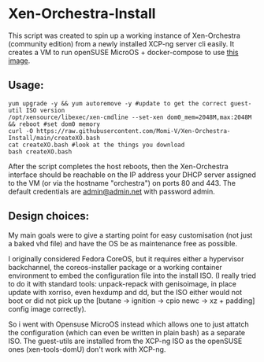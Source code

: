 # Xen-Orchestra-Install
This script was created to spin up a working instance of Xen-Orchestra (community edition) from a newly installed XCP-ng server cli easily.
It creates a VM to run openSUSE MicroOS + docker-compose to use [this image](https://hub.docker.com/r/ezka77/xen-orchestra-ce).

## Usage:
```
yum upgrade -y && yum autoremove -y #update to get the correct guest-util ISO version
/opt/xensource/libexec/xen-cmdline --set-xen dom0_mem=2048M,max:2048M && reboot #set dom0 memory
curl -O https://raw.githubusercontent.com/Momi-V/Xen-Orchestra-Install/main/createXO.bash
cat createXO.bash #look at the things you download
bash createXO.bash
```

After the script completes the host reboots, then the Xen-Orchestra interface should be reachable on the IP address
your DHCP server assigned to the VM (or via the hostname "orchestra") on ports 80 and 443. The default credentials are admin@admin.net with password admin.

## Design choices:
My main goals were to give a starting point for easy customisation (not just a baked vhd file) and have the OS be as maintenance free as possible.

I originally considered Fedora CoreOS, but it requires either a hypervisor backchannel, the coreos-installer package or a working container environment
to embed the configuration file into the install ISO. (I really tried to do it with standard tools: unpack-repack with genisoimage, in place update with xorriso,
even hexdump and dd, but the ISO either would not boot or did not pick up the [butane -> ignition -> cpio newc -> xz + padding] config image correctly).

So i went with Opensuse MicroOS instead which allows one to just attatch the configuration (which can even be written in plain bash) as a separate ISO.
The guest-utils are installed from the XCP-ng ISO as the openSUSE ones (xen-tools-domU) don't work with XCP-ng.
